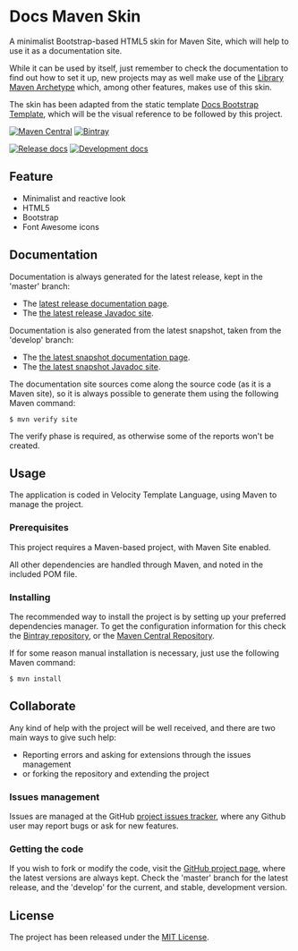 # Docs Maven Skin

A minimalist Bootstrap-based HTML5 skin for Maven Site, which will help to use it as a documentation site.

While it can be used by itself, just remember to check the documentation to find out how to set it up, new projects may as well make use of the [Library Maven Archetype][library-archetype] which, among other features, makes use of this skin.

The skin has been adapted from the static template [Docs Bootstrap Template][docs-template], which will be the visual reference to be followed by this project.

[![Maven Central](https://img.shields.io/maven-central/v/com.wandrell/docs-maven-skin.svg)][maven-repo]
[![Bintray](https://api.bintray.com/packages/bernardo-mg/maven/docs-maven-skin/images/download.svg)][bintray-repo]

[![Release docs](https://img.shields.io/badge/docs-release-blue.svg)][site-release]
[![Development docs](https://img.shields.io/badge/docs-develop-blue.svg)][site-develop]

## Feature

- Minimalist and reactive look
- HTML5
- Bootstrap
- Font Awesome icons

## Documentation

Documentation is always generated for the latest release, kept in the 'master' branch:

- The [latest release documentation page][site-release].
- The [the latest release Javadoc site][javadoc-release].

Documentation is also generated from the latest snapshot, taken from the 'develop' branch:

- The [the latest snapshot documentation page][site-develop].
- The [the latest snapshot Javadoc site][javadoc-develop].

The documentation site sources come along the source code (as it is a Maven site), so it is always possible to generate them using the following Maven command:

```
$ mvn verify site
```

The verify phase is required, as otherwise some of the reports won't be created.

## Usage

The application is coded in Velocity Template Language, using Maven to manage the project.

### Prerequisites

This project requires a Maven-based project, with Maven Site enabled.

All other dependencies are handled through Maven, and noted in the included POM file.

### Installing

The recommended way to install the project is by setting up your preferred dependencies manager. To get the configuration information for this check the [Bintray repository][bintray-repo], or the [Maven Central Repository][maven-repo].

If for some reason manual installation is necessary, just use the following Maven command:

```
$ mvn install
```

## Collaborate

Any kind of help with the project will be well received, and there are two main ways to give such help:

- Reporting errors and asking for extensions through the issues management
- or forking the repository and extending the project

### Issues management

Issues are managed at the GitHub [project issues tracker][issues], where any Github user may report bugs or ask for new features.

### Getting the code

If you wish to fork or modify the code, visit the [GitHub project page][scm], where the latest versions are always kept. Check the 'master' branch for the latest release, and the 'develop' for the current, and stable, development version.

## License

The project has been released under the [MIT License][license].

[library-archetype]: https://github.com/bernardo-mg/library-maven-archetype
[docs-template]: https://github.com/Bernardo-MG/docs-bootstrap-template
[bintray-repo]: https://bintray.com/bernardo-mg/maven/docs-maven-skin/view
[maven-repo]: http://mvnrepository.com/artifact/com.wandrell.maven/docs-maven-skin
[issues]: https://github.com/Bernardo-MG/docs-maven-skin/issues
[javadoc-develop]: http://docs.wandrell.com/development/maven/velocity-tools/apidocs
[javadoc-release]: http://docs.wandrell.com/maven/velocity-tools/apidocs
[license]: http://www.opensource.org/licenses/mit-license.php
[scm]: https://github.com/Bernardo-MG/docs-maven-skin
[site-develop]: http://docs.wandrell.com/development/maven/velocity-tools
[site-release]: http://docs.wandrell.com/maven/velocity-tools
